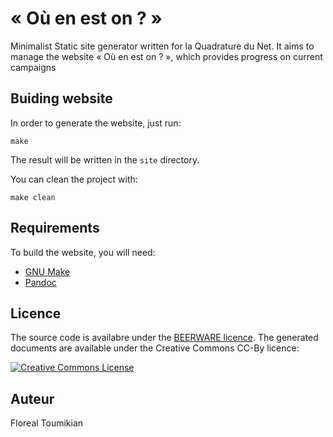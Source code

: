 # « Où en est on ? »

Minimalist Static site generator written for la Quadrature du Net. It aims
to manage the website « Où en est on ? », which provides progress on current
campaigns

## Buiding website

In order to generate the website, just run:

```
make
```
The result will be written in the ``site`` directory.

You can clean the project with:

```
make clean
```


## Requirements

To build the website, you will need:

- [GNU Make](https://www.gnu.org/software/make)
- [Pandoc](http://pandoc.org/)

## Licence

The source code is availabre under the [BEERWARE licence](LICENCE).
The generated documents are available under the Creative Commons CC-By licence:

[![Creative Commons License](https://i.creativecommons.org/l/by/4.0/88x31.png)](https://creativecommons.org/licenses/by/4.0/)

## Auteur

Floreal Toumikian

